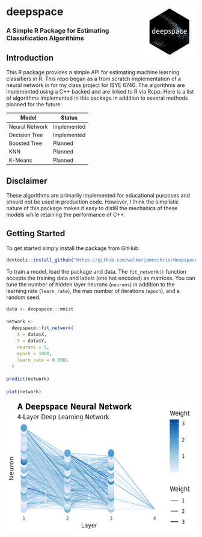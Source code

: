 # deepspace <img src='img/logo.png' align="right" height="140" />

###  A Simple R Package for Estimating Classification Algorithims

## Introduction

This R package provides a simple API for estimating machine learning classifiers
in R. This repo began as a from scratch implementation of a neural network in
for my class project for ISYE 6740. The algorithms are implemented using a C++
backed and are linked to R via Rcpp. Here is a list of algorithms implemented
in this package in addition to several methods planned for the future:

| Model | Status |
| ----- | ------ |
| Neural Network | Implemented |
| Decision Tree | Implemented |
| Boosted Tree | Planned |
| KNN | Planned |
| K-Means | Planned |

## Disclaimer

These algorithms are primarily implemented for educational purposes and should
not be used in production code. However, I think the simplistic nature of this 
package makes it easy to distill the mechanics of these models while retaining
the performance of C++.

## Getting Started

To get started simply install the package from GitHub:

```r
devtools::install_github("https://github.com/walkerjameschris/deepspace")
```

To train a model, load the package and data. The `fit_network()` function
accepts the training data and labels (one hot encoded) as matrices. You can tune
the number of hidden layer neurons (`neurons`) in addition to the learning rate
(`learn_rate`), the max number of iterations (`epoch`), and a random seed.

```r
data <- deepspace:::mnist

network <-
  deepspace::fit_network(
    X = data$X,
    Y = data$Y,
    neurons = 5,
    epoch = 1000,
    learn_rate = 0.0001
  )

predict(network)

plot(network)
```

<img src='img/nn_plot.jpg' height="350"/>
